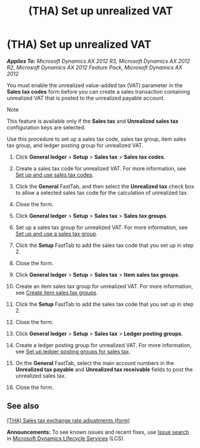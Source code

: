 ﻿---
title: (THA) Set up unrealized VAT
TOCTitle: (THA) Set up unrealized VAT
ms:assetid: b63fc313-0769-46ee-8115-245c66704566
ms:mtpsurl: https://technet.microsoft.com/en-us/library/Gg232430(v=AX.60)
ms:contentKeyID: 36059090
ms.date: 04/18/2014
mtps_version: v=AX.60
---

# (THA) Set up unrealized VAT 


_**Applies To:** Microsoft Dynamics AX 2012 R3, Microsoft Dynamics AX 2012 R2, Microsoft Dynamics AX 2012 Feature Pack, Microsoft Dynamics AX 2012_

You must enable the unrealized value-added tax (VAT) parameter in the **Sales tax codes** form before you can create a sales transaction containing unrealized VAT that is posted to the unrealized payable account.


> [!NOTE]
> <P>This feature is available only if the <STRONG>Sales tax</STRONG> and <STRONG>Unrealized sales tax</STRONG> configuration keys are selected.</P>



Use this procedure to set up a sales tax code, sales tax group, item sales tax group, and ledger posting group for unrealized VAT.

1.  Click **General ledger** \> **Setup** \> **Sales tax** \> **Sales tax codes**.

2.  Create a sales tax code for unrealized VAT. For more information, see [Set up and use sales tax codes](set-up-and-use-sales-tax-codes.md).

3.  Click the **General** FastTab, and then select the **Unrealized tax** check box to allow a selected sales tax code for the calculation of unrealized tax.

4.  Close the form.

5.  Click **General ledger** \> **Setup** \> **Sales tax** \> **Sales tax groups**.

6.  Set up a sales tax group for unrealized VAT. For more information, see [Set up and use a sales tax group](set-up-and-use-a-sales-tax-group.md).

7.  Click the **Setup** FastTab to add the sales tax code that you set up in step 2.

8.  Close the form.

9.  Click **General ledger** \> **Setup** \> **Sales tax** \> **Item sales tax groups**.

10. Create an item sales tax group for unrealized VAT. For more information, see [Create item sales tax groups](create-item-sales-tax-groups.md).

11. Click the **Setup** FastTab to add the sales tax code that you set up in step 2.

12. Close the form.

13. Click **General ledger** \> **Setup** \> **Sales tax** \> **Ledger posting groups**.

14. Create a ledger posting group for unrealized VAT. For more information, see [Set up ledger posting groups for sales tax](set-up-ledger-posting-groups-for-sales-tax.md).

15. On the **General** FastTab, select the main account numbers in the **Unrealized tax payable** and **Unrealized tax receivable** fields to post the unrealized sales tax.

16. Close the form.

## See also

[(THA) Sales tax exchange rate adjustments (form)](https://technet.microsoft.com/en-us/library/hh227551\(v=ax.60\))

  
**Announcements:** To see known issues and recent fixes, use [Issue search](http://go.microsoft.com/fwlink/?linkid=389258) in [Microsoft Dynamics Lifecycle Services](http://go.microsoft.com/fwlink/?linkid=306505) (LCS).

